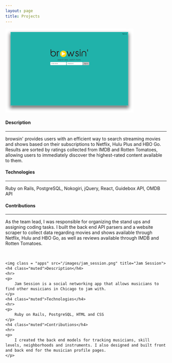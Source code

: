 ```yaml
---
layout: page
title: Projects
---
```


<div class="projects">
	<img class = "apps" src="/images/browsin.png" title="browsin">
	<h4 class="muted">Description</h4>
	<hr>
	<p>
		browsin' provides users with an efficient way to search streaming movies and shows based on their subscriptions to Netflix, Hulu Plus and HBO Go. Results are sorted by ratings collected from IMDB and Rotten Tomatoes, allowing users to immediately discover the highest-rated content available to them.
	</p>
	<h4 class="muted">Technologies</h4>
	<hr>
	<p>
		Ruby on Rails, PostgreSQL, Nokogiri, jQuery, React, Guidebox API, OMDB API
	</p>
	<h4 class="muted">Contributions</h4>
	<hr>
	<p>
		As the team lead, I was responsible for organizing the stand ups and assigning coding tasks. I built the back end API parsers and a website scraper to collect data regarding movies and shows available through Netflix, Hulu and HBO Go, as well as reviews available through IMDB and Rotten Tomatoes.
	</p><br>

	<img class = "apps" src="/images/jam_session.png" title="Jam Session">
	<h4 class="muted">Description</h4>
	<hr>
	<p>
		Jam Session is a social networking app that allows musicians to find other musicians in Chicago to jam with.
	</p>
	<h4 class="muted">Technologies</h4>
	<hr>
	<p>
		Ruby on Rails, PostgreSQL, HTML and CSS
	</p>
	<h4 class="muted">Contributions</h4>
	<hr>
	<p>
		I created the back end models for tracking musicians, skill levels, neighborhoods and instruments. I also designed and built front and back end for the musician profile pages. 
	</p>
</div>
